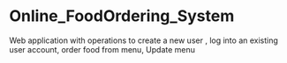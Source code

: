 # Online_FoodOrdering_System
Web application with operations to create a new user , log into an existing user account, order food from menu, Update menu
